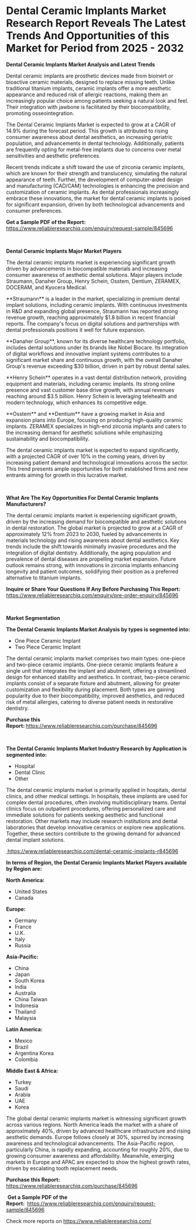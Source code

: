 <p><h1>Dental Ceramic Implants Market Research Report Reveals The Latest Trends And Opportunities of this Market for Period from 2025 - 2032</h1></p><p><strong>Dental Ceramic Implants Market Analysis and Latest Trends</strong></p>
<p><p>Dental ceramic implants are prosthetic devices made from bioinert or bioactive ceramic materials, designed to replace missing teeth. Unlike traditional titanium implants, ceramic implants offer a more aesthetic appearance and reduced risk of allergic reactions, making them an increasingly popular choice among patients seeking a natural look and feel. Their integration with jawbone is facilitated by their biocompatibility, promoting osseointegration.</p><p>The Dental Ceramic Implants Market is expected to grow at a CAGR of 14.9% during the forecast period. This growth is attributed to rising consumer awareness about dental aesthetics, an increasing geriatric population, and advancements in dental technology. Additionally, patients are frequently opting for metal-free implants due to concerns over metal sensitivities and aesthetic preferences.</p><p>Recent trends indicate a shift toward the use of zirconia ceramic implants, which are known for their strength and translucency, simulating the natural appearance of teeth. Further, the development of computer-aided design and manufacturing (CAD/CAM) technologies is enhancing the precision and customization of ceramic implants. As dental professionals increasingly embrace these innovations, the market for dental ceramic implants is poised for significant expansion, driven by both technological advancements and consumer preferences.</p></p>
<p><strong>Get a Sample PDF of the Report:&nbsp;</strong> <a href="https://www.reliableresearchiq.com/enquiry/request-sample/845696?utm_campaign=1159&utm_medium=2&utm_source=Github&utm_content=ia&utm_term=28022025&utm_id=dental-ceramic-implants">https://www.reliableresearchiq.com/enquiry/request-sample/845696</a></p>
<p>&nbsp;</p>
<p><strong>Dental Ceramic Implants Major Market Players</strong></p>
<p><p>The dental ceramic implants market is experiencing significant growth driven by advancements in biocompatible materials and increasing consumer awareness of aesthetic dental solutions. Major players include Straumann, Danaher Group, Henry Schein, Osstem, Dentium, ZERAMEX, DOCERAM, and Kyocera Medical.</p><p>**Straumann** is a leader in the market, specializing in premium dental implant solutions, including ceramic implants. With continuous investments in R&D and expanding global presence, Straumann has reported strong revenue growth, reaching approximately $1.8 billion in recent financial reports. The company's focus on digital solutions and partnerships with dental professionals positions it well for future expansion.</p><p>**Danaher Group**, known for its diverse healthcare technology portfolio, includes dental solutions under its brands like Nobel Biocare. Its integration of digital workflows and innovative implant systems contributes to a significant market share and continuous growth, with the overall Danaher Group's revenue exceeding $30 billion, driven in part by robust dental sales.</p><p>**Henry Schein** operates in a vast dental distribution network, providing equipment and materials, including ceramic implants. Its strong online presence and vast customer base drive growth, with annual revenues reaching around $3.5 billion. Henry Schein is leveraging telehealth and modern technology, which enhances its competitive edge.</p><p>**Osstem** and **Dentium** have a growing market in Asia and expansion plans into Europe, focusing on producing high-quality ceramic implants. ZERAMEX specializes in high-end zirconia implants and caters to the increasing demand for aesthetic solutions while emphasizing sustainability and biocompatibility.</p><p>The dental ceramic implants market is expected to expand significantly, with a projected CAGR of over 10% in the coming years, driven by increasing patient demand and technological innovations across the sector. This trend presents ample opportunities for both established firms and new entrants aiming for growth in this lucrative market.</p></p>
<p>&nbsp;</p>
<p><strong>What Are The Key Opportunities For Dental Ceramic Implants Manufacturers?</strong></p>
<p><p>The dental ceramic implants market is experiencing significant growth, driven by the increasing demand for biocompatible and aesthetic solutions in dental restoration. The global market is projected to grow at a CAGR of approximately 12% from 2023 to 2030, fueled by advancements in materials technology and rising awareness about dental aesthetics. Key trends include the shift towards minimally invasive procedures and the integration of digital dentistry. Additionally, the aging population and prevalence of dental diseases are propelling market expansion. Future outlook remains strong, with innovations in zirconia implants enhancing longevity and patient outcomes, solidifying their position as a preferred alternative to titanium implants.</p></p>
<p><strong>Inquire or Share Your Questions If Any Before Purchasing This Report:</strong> <a href="https://www.reliableresearchiq.com/enquiry/pre-order-enquiry/845696?utm_campaign=1159&utm_medium=2&utm_source=Github&utm_content=ia&utm_term=28022025&utm_id=dental-ceramic-implants">https://www.reliableresearchiq.com/enquiry/pre-order-enquiry/845696</a></p>
<p>&nbsp;</p>
<p><strong>Market Segmentation</strong></p>
<p><strong>The Dental Ceramic Implants Market Analysis by types is segmented into:</strong></p>
<p><ul><li>One Piece Ceramic Implant</li><li>Two Piece Ceramic Implant</li></ul></p>
<p><p>The dental ceramic implants market comprises two main types: one-piece and two-piece ceramic implants. One-piece ceramic implants feature a single unit that integrates the implant and abutment, offering a streamlined design for enhanced stability and aesthetics. In contrast, two-piece ceramic implants consist of a separate fixture and abutment, allowing for greater customization and flexibility during placement. Both types are gaining popularity due to their biocompatibility, improved aesthetics, and reduced risk of metal allergies, catering to diverse patient needs in restorative dentistry.</p></p>
<p><strong>Purchase this Report:&nbsp;</strong><a href="https://www.reliableresearchiq.com/purchase/845696?utm_campaign=1159&utm_medium=2&utm_source=Github&utm_content=ia&utm_term=28022025&utm_id=dental-ceramic-implants">https://www.reliableresearchiq.com/purchase/845696</a></p>
<p>&nbsp;</p>
<p><strong>The Dental Ceramic Implants Market Industry Research by Application is segmented into:</strong></p>
<p><ul><li>Hospital</li><li>Dental Clinic</li><li>Other</li></ul></p>
<p><p>The dental ceramic implants market is primarily applied in hospitals, dental clinics, and other medical settings. In hospitals, these implants are used for complex dental procedures, often involving multidisciplinary teams. Dental clinics focus on outpatient procedures, offering personalized care and immediate solutions for patients seeking aesthetic and functional restoration. Other markets may include research institutions and dental laboratories that develop innovative ceramics or explore new applications. Together, these sectors contribute to the growing demand for advanced dental implant solutions.</p></p>
<p><a href="https://www.reliableresearchiq.com/dental-ceramic-implants-r845696?utm_campaign=1159&utm_medium=2&utm_source=Github&utm_content=ia&utm_term=28022025&utm_id=dental-ceramic-implants">&nbsp;https://www.reliableresearchiq.com/dental-ceramic-implants-r845696</a></p>
<p><strong>In terms of Region, the Dental Ceramic Implants Market Players available by Region are:</strong></p>
<p>
    <p> <strong> North America: </strong>
        <ul>
            <li>United States</li>
            <li>Canada</li>
        </ul>
        </p> 
    <p> <strong> Europe: </strong>
        <ul>
            <li>Germany</li>
            <li>France</li>
            <li>U.K.</li>
            <li>Italy</li>
            <li>Russia</li>
        </ul>
        </p> 
    <p> <strong> Asia-Pacific: </strong>
        <ul>
            <li>China</li>
            <li>Japan</li>
            <li>South Korea</li>
            <li>India</li>
            <li>Australia</li>
            <li>China Taiwan</li>
            <li>Indonesia</li>
            <li>Thailand</li>
            <li>Malaysia</li>
        </ul>
        </p> 
    <p> <strong> Latin America: </strong>
        <ul>
            <li>Mexico</li>
            <li>Brazil</li>
            <li>Argentina Korea</li>
            <li>Colombia</li>
        </ul>
        </p> 
    <p> <strong> Middle East & Africa: </strong>
        <ul>
            <li>Turkey</li>
            <li>Saudi</li>
            <li>Arabia</li>
            <li>UAE</li>
            <li>Korea</li>
        </ul>
    </p>
    </p>
<p><p>The global dental ceramic implants market is witnessing significant growth across various regions. North America leads the market with a share of approximately 40%, driven by advanced healthcare infrastructure and rising aesthetic demands. Europe follows closely at 30%, spurred by increasing awareness and technological advancements. The Asia-Pacific region, particularly China, is rapidly expanding, accounting for roughly 20%, due to growing consumer awareness and affordability. Meanwhile, emerging markets in Europe and APAC are expected to show the highest growth rates, driven by escalating tooth replacement needs.</p></p>
<p><strong>Purchase this Report: </strong><a href="https://www.reliableresearchiq.com/purchase/845696?utm_campaign=1159&utm_medium=2&utm_source=Github&utm_content=ia&utm_term=28022025&utm_id=dental-ceramic-implants">https://www.reliableresearchiq.com/purchase/845696</a></p>
<p>&nbsp;<strong>Get a Sample PDF of the Report:&nbsp;&nbsp;</strong><a href="https://www.reliableresearchiq.com/enquiry/request-sample/845696?utm_campaign=1159&utm_medium=2&utm_source=Github&utm_content=ia&utm_term=28022025&utm_id=dental-ceramic-implants">https://www.reliableresearchiq.com/enquiry/request-sample/845696</a></p>
<p><strong></strong></p>
<p>Check more reports on <a href="https://www.reliableresearchiq.com/?utm_campaign=1159&utm_medium=2&utm_source=Github&utm_content=ia&utm_term=28022025&utm_id=dental-ceramic-implants">https://www.reliableresearchiq.com/</a></p>